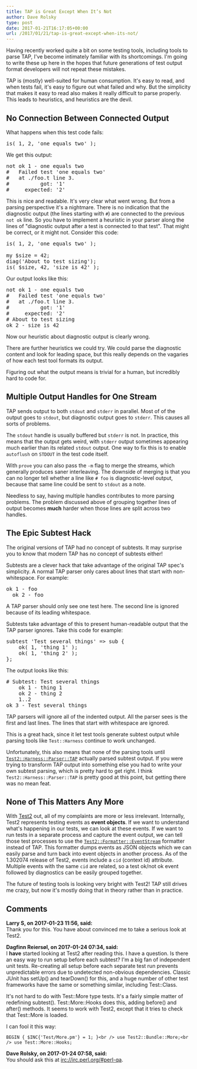 ```yaml
---
title: TAP is Great Except When It’s Not
author: Dave Rolsky
type: post
date: 2017-01-21T16:17:05+00:00
url: /2017/01/21/tap-is-great-except-when-its-not/
---
```

Having recently worked quite a bit on some testing tools, including tools to parse TAP, I've become intimately familiar with its shortcomings. I'm going to write these up here in the hopes that future generations of test output format developers will not repeat these mistakes.

TAP is (mostly) well-suited for human consumption. It's easy to read, and when tests fail, it's easy to figure out what failed and why. But the simplicity that makes it easy to read also makes it really difficult to parse properly. This leads to heuristics, and heuristics are the devil.

## No Connection Between Connected Output

What happens when this test code fails:

<pre class="lang:perl decode:true">is( 1, 2, 'one equals two' );
</pre>

We get this output:

<pre class="lang:none highlight:0 decode:true">not ok 1 - one equals two
#   Failed test 'one equals two'
#   at ./foo.t line 3.
#          got: '1'
#     expected: '2'
</pre>

This is nice and readable. It's very clear what went wrong. But from a parsing perspective it's a nightmare. There is no indication that the diagnostic output (the lines starting with `#`) are connected to the previous `not ok` line. So you have to implement a heuristic in your parser along the lines of "diagnostic output after a test is connected to that test". That might be correct, or it might not. Consider this code:

<pre class="lang:perl decode:true">is( 1, 2, 'one equals two' );

my $size = 42;
diag('About to test sizing');
is( $size, 42, 'size is 42' );
</pre>

Our output looks like this:

<pre class="lang:none highlight:0 decode:true">not ok 1 - one equals two
#   Failed test 'one equals two'
#   at ./foo.t line 3.
#          got: '1'
#     expected: '2'
# About to test sizing
ok 2 - size is 42
</pre>

Now our heuristic about diagnostic output is clearly wrong.

There are further heuristics we could try. We could parse the diagnostic content and look for leading space, but this really depends on the vagaries of how each test tool formats its output.

Figuring out what the output means is trivial for a human, but incredibly hard to code for.

## Multiple Output Handles for One Stream

TAP sends output to both `stdout` and `stderr` in parallel. Most of of the output goes to `stdout`, but diagnostic output goes to `stderr`. This causes all sorts of problems.

The `stdout` handle is usually buffered but `stderr` is not. In practice, this means that the output gets weird, with `stderr` output sometimes appearing much earlier than its related `stdout` output. One way to fix this is to enable `autoflush` on `STDOUT` in the test code itself.

With `prove` you can also pass the `-m` flag to merge the streams, which generally produces saner interleaving. The downside of merging is that you can no longer tell whether a line like `# foo` is diagnostic-level output, because that same line could be sent to `stdout` as a note.

Needless to say, having multiple handles contributes to more parsing problems. The problem discussed above of grouping together lines of output becomes **much** harder when those lines are split across two handles.

## The Epic Subtest Hack

The original versions of TAP had no concept of subtests. It may surprise you to know that modern TAP has no concept of subtests either!

Subtests are a clever hack that take advantage of the original TAP spec's simplicity. A normal TAP parser only cares about lines that start with non-whitespace. For example:

<pre class="lang:none highlight:0 decode:true">ok 1 - foo
  ok 2 - foo
</pre>

A TAP parser should only see one test here. The second line is ignored because of its leading whitespace.

Subtests take advantage of this to present human-readable output that the TAP parser ignores. Take this code for example:

<pre class="lang:perl decode:true">subtest 'Test several things' => sub {
    ok( 1, 'thing 1' );
    ok( 1, 'thing 2' );
};
</pre>

The output looks like this:

<pre class="lang:none highlight:0 decode:true"># Subtest: Test several things
    ok 1 - thing 1
    ok 2 - thing 2
    1..2
ok 3 - Test several things
</pre>

TAP parsers will ignore all of the indented output. All the parser sees is the first and last lines. The lines that start with whitespace are ignored.

This is a great hack, since it let test tools generate subtest output while parsing tools like `Test::Harness` continue to work unchanged.

Unfortunately, this also means that none of the parsing tools until [`Test2::Harness::Parser::TAP`][1] actually parsed subtest output. If you were trying to transform TAP output into something else you had to write your own subtest parsing, which is pretty hard to get right. I think `Test2::Harness::Parser::TAP` is pretty good at this point, but getting there was no mean feat.

## None of This Matters Any More

With [Test2][2] out, all of my complaints are more or less irrelevant. Internally, Test2 represents testing events as **event objects**. If we want to understand what's happening in our tests, we can look at these events. If we want to run tests in a separate process and capture the event output, we can tell those test processes to use the [`Test2::Formatter::EventStream`][3] formatter instead of TAP. This formatter dumps events as JSON objects which we can easily parse and turn back into event objects in another process. As of the 1.302074 release of Test2, events include a `cid` (context id) attribute. Multiple events with the same `cid` are related, so a test ok/not ok event followed by diagnostics can be easily grouped together.

The future of testing tools is looking very bright with Test2! TAP still drives me crazy, but now it's mostly doing that in theory rather than in practice.

 [1]: https://metacpan.org/pod/Test2::Harness::Parser::TAP
 [2]: https://metacpan.org/pod/Test2
 [3]: https://metacpan.org/pod/Test2::Formatter::EventStream

## Comments

**Larry S, on 2017-01-23 11:56, said:**  
Thank you for this. You have about convinced me to take a serious look at Test2.

**Dagfinn Reiersøl, on 2017-01-24 07:34, said:**  
I **have** started looking at Test2 after reading this. I have a question. Is there an easy way to run setup before each subtest? I'm a big fan of independent unit tests. Re-creating all setup before each separate test run prevents unpredictable errors due to undetected non-obvious dependencies. Classic JUnit has setUp() and tearDown() for this, and a huge number of other test frameworks have the same or something similar, including Test::Class.

It's not hard to do with Test::More type tests. It's a fairly simple matter of redefining subtest(). Test::More::Hooks does this, adding before() and after() methods. It seems to work with Test2, except that it tries to check that Test::More is loaded.

I can fool it this way:

`BEGIN { $INC{'Test/More.pm'} = 1; }<br />
use Test2::Bundle::More;<br />
use Test::More::Hooks;`

**Dave Rolsky, on 2017-01-24 07:58, said:**  
You should ask this at <irc://irc.perl.org/#perl-qa>.